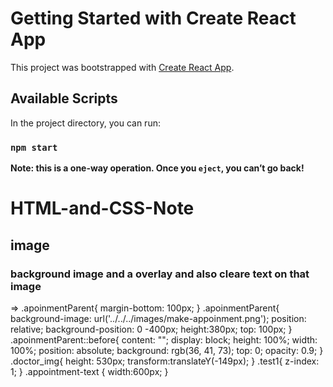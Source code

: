 # Getting Started with Create React App
This project was bootstrapped with [Create React App](https://github.com/facebook/create-react-app).
## Available Scripts
In the project directory, you can run:
### `npm start`
**Note: this is a one-way operation. Once you `eject`, you can’t go back!**


# HTML-and-CSS-Note

## image
### background image and a overlay and also cleare text on that image
=>
.apoinmentParent{
    margin-bottom: 100px;
}
.apoinmentParent{
    background-image: url('../../../images/make-appoinment.png');
    position: relative;
    background-position: 0 -400px;
    height:380px;
    top: 100px;
}
.apoinmentParent::before{
    content: "";
    display: block;
    height: 100%;
    width: 100%;
    position: absolute;
    background: rgb(36, 41, 73);
    top: 0;
    opacity: 0.9;
}
.doctor_img{
    height: 530px;
   transform:translateY(-149px);
}
.test1{
    z-index: 1;
}
.appointment-text {
    width:600px;
}
